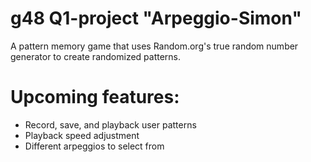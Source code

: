 # g48 Q1-project "Arpeggio-Simon"

A pattern memory game that uses Random.org's true random number generator to create randomized patterns.

# Upcoming features:
* Record, save, and playback user patterns
* Playback speed adjustment
* Different arpeggios to select from
